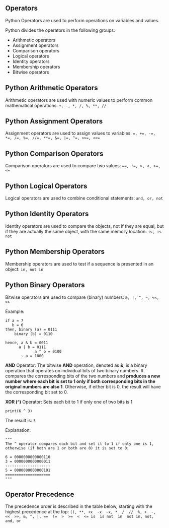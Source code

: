## Operators

Python Operators are used to perform operations on variables and values.

Python divides the operators in the following groups:
- Arithmetic operators
- Assignment operators
- Comparison operators
- Logical operators
- Identity operators
- Membership operators
- Bitwise operators

## Python Arithmetic Operators
Arithmetic operators are used with numeric values to perform common mathematical operations:
`+, -, *, /, %, **, //`

## Python Assignment Operators
Assignment operators are used to assign values to variables:
`=, +=, -=, *=, /=, %=, //=, **=, &=, |=, ^=, >>=, <<=`

## Python Comparison Operators
Comparison operators are used to compare two values:
`==, !=, >, <, >=, <=`

## Python Logical Operators
Logical operators are used to combine conditional statements:
`and, or, not`

## Python Identity Operators
Identity operators are used to compare the objects, not if they are equal, but if they are actually the same object, with the same memory location:
`is, is not`

## Python Membership Operators
Membership operators are used to test if a sequence is presented in an object:
`in, not in`

## Python Binary Operators
Bitwise operators are used to compare (binary) numbers:
`&, |, ^, ~, <<, >>`

Example:
```
if a = 7     
   b = 6       
then, binary (a) = 0111      
    binary (b) = 0110      
      
hence, a & b = 0011      
      a | b = 0111      
             a ^ b = 0100      
       ~ a = 1000
```

**AND** Operator: The bitwise **AND** operation, denoted as **&**, is a binary operation that operates on individual bits of two binary numbers. It compares the corresponding bits of the two numbers and **produces a new number where each bit is set to 1 only if both corresponding bits in the original numbers are also 1**. Otherwise, if either bit is 0, the result will have the corresponding bit set to 0.

**XOR (^)** Operator: Sets each bit to 1 if only one of two bits is 1

```print(6 ^ 3)```

The result is:
```5```

Explanation:
```
"""
The ^ operator compares each bit and set it to 1 if only one is 1, otherwise (if both are 1 or both are 0) it is set to 0:

6 = 0000000000000110
3 = 0000000000000011
--------------------
5 = 0000000000000101
====================
"""
```

## Operator Precedence
The precedence order is described in the table below, starting with the highest precedence at the top:
`(), **, +x  -x  ~x, *  /  //  %, +  -,  <<  >>, &, ^, |, ==  !=  >  >=  <  <= is  is not  in  not in, not, and, or`
